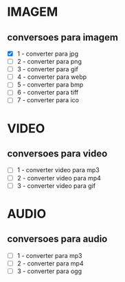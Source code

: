 # IMAGEM
## conversoes para imagem
- [x] 1 - converter para jpg
- [ ] 2 - converter para png
- [ ] 3 - converter para gif
- [ ] 4 - converter para webp
- [ ] 5 - converter para bmp
- [ ] 6 - converter para tiff
- [ ] 7 - converter para ico

# VIDEO
## conversoes para video
- [ ] 1 - converter video para mp3
- [ ] 2 - converter video para mp4
- [ ] 3 - converter video para gif

# AUDIO
## conversoes para audio
- [ ]  1 - converter para mp3
- [ ]  2 - converter para mp4
- [ ]  3 - converter para ogg